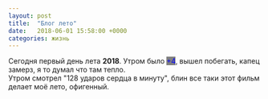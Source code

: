 ```yaml
---
layout: post
title:  "Блог лето"
date:   2018-06-01 15:58:00 +0000
categories: жизнь
---
```

 Сегодня первый день лета <strong>2018</strong>. Утром было <span style="color:blue; background-color:grey">+4</span>, вышел побегать, капец замерз, я то думал что там тепло.<br/>
 Утром смотрел "128 ударов сердца в минуту", блин все таки этот фильм делает моё лето, офигенный.

  <br/>
  <br/>
 <br/>
  <br/>
 <br/>
  <br/>
 <br/>
  <br/>
 <br/>
  <br/>
 <br/>
  <br/>
 <br/>
  <br/>
